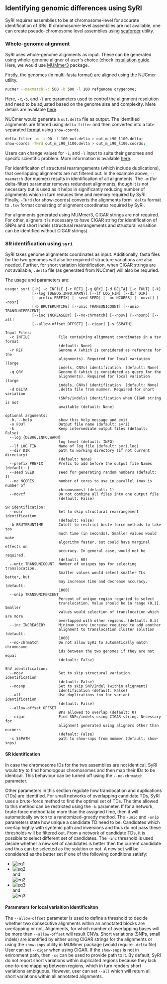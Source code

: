 ## Identifying genomic differences using SyRI

SyRI requires assemblies to be at chromosome-level for accurate identification of SRs. If chromosome-level assemblies are not available, one can create pseudo-chromosome level assemblies using [scaforder](scaforder.md) utility. 

### Whole-genome alignment
SyRI uses whole-genome alignments as input. These can be generated using whole-genome aligner of user's choice (check [installation guide](install.md). Here, we would use [MUMmer3](http://mummer.sourceforge.net/) package.

Firstly, the genomes (in multi-fasta format) are aligned using the NUCmer utility.
```bash
nucmer --maxmatch -c 500 -b 500 -l 100 refgenome qrygenome;
```

Here, `-c`,`-b`, and `-l` are parameters used to control the alignment resolution and need to be adjusted based on the genome size and complexity. Mere details are available [here](http://mummer.sourceforge.net/manual/#nucmer).

NUCmer would generate a `out.delta` file as output. The identified alignments are filtered using `delta-filter`  and then converted into a tab-separated [format](fileformat.md) using `show-coords`.

```bash
delta-filter -m -i 90 -l 100 out.delta > out_m_i90_l100.delta; 
show-coords -THrd out_m_i90_l100.delta > out_m_i90_l100.coords;
```

Users can change values for `-i`, and `-l` input to suite their genomes and specifc scientific problem. More information is available [here](http://mummer.sourceforge.net/manual/#filter).

For identificaiton of structural rearrangements (which include duplications), that overlapping alignments are not filtered out. In the example above, `--maxmatch` (for nucmer) results in identificaiton of all alignments. The `-m` (for delta-filter) parameter removes redundant alignments, though it is not necessary but is used as it helps in significantly reducing number of alignments which in turn reduces time and memory required by SyRI. Finally, `-THrd` (for show-coords) converts the alignments form `.delta` format to `.tsv` format consisting of alignment coordinates required by SyRI.

For alignments generated using MUMmer3, CIGAR strings are not required. For other, aligners it is necessary to have CIGAR string for identification of SNPs and short indels (structural rearrangements and structural variaition can be identified without CIGAR strings).

### SR identification using `syri`
SyRI takes genome alignments coordinates as input. Additionally, fasta files for the two genomes will also be required if structure variations are also needed. Further, for short variation identification, when CIGAR strings are not available, `.delta` file (as generated from NUCmer) will also be requried.

The usage and parameters are:

```
usage: syri [-h] -c INFILE [-r REF] [-q QRY] [-d DELTA] [-o FOUT] [-k]
            [--log {DEBUG,INFO,WARN}] [--lf LOG_FIN] [--dir DIR]
            [--prefix PREFIX] [--seed SEED] [--nc NCORES] [--novcf] [--nosr]
            [-b BRUTERUNTIME] [--unic TRANSUNICOUNT] [--unip TRANSUNIPERCENT]
            [--inc INCREASEBY] [--no-chrmatch] [--nosv] [--nosnp] [--all]
            [--allow-offset OFFSET] [--cigar] [-s SSPATH]

Input Files:
  -c INFILE             File containing alignment coordinates in a tsv format
                        (default: None)
  -r REF                Genome A (which is considered as reference for the
                        alignments). Required for local variation (large
                        indels, CNVs) identification. (default: None)
  -q QRY                Genome B (which is considered as query for the
                        alignments). Required for local variation (large
                        indels, CNVs) identification. (default: None)
  -d DELTA              .delta file from mummer. Required for short variation
                        (SNPs/indels) identification when CIGAR string is not
                        available (default: None)

optional arguments:
  -h, --help            show this help message and exit
  -o FOUT               Output file name (default: syri)
  -k                    Keep internediate output files (default: False)
  --log {DEBUG,INFO,WARN}
                        log level (default: INFO)
  --lf LOG_FIN          Name of log file (default: syri.log)
  --dir DIR             path to working directory (if not current directory)
                        (default: None)
  --prefix PREFIX       Prefix to add before the output file Names (default: )
  --seed SEED           seed for generating random numbers (default: 1)
  --nc NCORES           number of cores to use in parallel (max is number of
                        chromosomes) (default: 1)
  --novcf               Do not combine all files into one output file
                        (default: False)

SR identification:
  --nosr                Set to skip structural rearrangement identification
                        (default: False)
  -b BRUTERUNTIME       Cutoff to restrict brute force methods to take too
                        much time (in seconds). Smaller values would make
                        algorithm faster, but could have marginal effects on
                        accuracy. In general case, would not be required.
                        (default: 60)
  --unic TRANSUNICOUNT  Number of uniques bps for selecting translocation.
                        Smaller values would select smaller TLs better, but
                        may increase time and decrease accuracy. (default:
                        1000)
  --unip TRANSUNIPERCENT
                        Percent of unique region requried to select
                        translocation. Value should be in range (0,1]. Smaller
                        values would selection of translocation which are more
                        overlapped with other regions. (default: 0.5)
  --inc INCREASEBY      Minimum score increase required to add another
                        alignment to translocation cluster solution (default:
                        1000)
  --no-chrmatch         Do not allow SyRI to automatically match chromosome
                        ids between the two genomes if they are not equal
                        (default: False)

ShV identification:
  --nosv                Set to skip structural variation identification
                        (default: False)
  --nosnp               Set to skip SNP/Indel (within alignment)
                        identification (default: False)
  --all                 Use duplications too for variant identification
                        (default: False)
  --allow-offset OFFSET
                        BPs allowed to overlap (default: 0)
  --cigar               Find SNPs/indels using CIGAR string. Necessary for
                        alignment generated using aligners other than nucmers
                        (default: False)
  -s SSPATH             path to show-snps from mummer (default: show-snps)
```

#### SR identification
In case the chromosome IDs for the two assemblies are not identical, SyRI would try to find homologous chromosomes and then map their IDs to be identical. This behaviour can be turned off using the `--no-chrmatch` parameter.

Other parameters in this section regulate how translocation and duplications (TDs) are identified. For small networks of overlapping candidate TDs, SyRI uses a brute-force method to find the optimal set of TDs. The time allowed to this method can be restricted using the `-b` parameter. If for a network, brute-force method take more than the assigned time, then it will automatically switch to a randomized-greedy method. The `-unic` and `-unip` parameters state how unique a candidate TD need to be. Candidates which overlap highly with syntenic path and inversions and thus do not pass these thresholds will be filtered out. From a network of candidate TDs, it is possible to select different set of candidates. The `-inc` threshold is used decide whether a new set of candidates is better then the current candidate and thus can be selected as the solution or not. A new set will be considered as the better set if one of the following conditions satisfy: <br />
* <img src="https://latex.codecogs.com/svg.latex?score(new\_set)>score(current\_set)+inc\\" title="eq1" />
* <img src="https://latex.codecogs.com/svg.latex?score(new\_set)>score(current\_set)" title="eq2" /> <br /> and <br /> <img src="https://latex.codecogs.com/svg.latex?number\_of\_candidate(new\_set)\leq{number\_of\_candidate(current\_set)}" title="eq2" />
* <img src="https://latex.codecogs.com/svg.latex?score(new\_set)>score(current\_set)-inc" title="eq3" /> <br /> and <br /> <img src="https://latex.codecogs.com/svg.latex?number\_of\_candidate(new\_set)<number\_of\_candidate(current\_set)" title="eq3" />

#### Parameters for local variaition identificaiton
The `--allow-offset` parameter is used to define a threshold to decide whether two consecutive alignments within an annotated blocks are overlapping or not. Alignments, for which number of overlapping bases will be more than `--allow-offset` will result CNVs.
Short variations (SNPs, small indels) are identified by either using CIGAR strings for the alignments or using the `show-snps` utility in MUMmer package (would require `.delta` file). User can set `--cigar` when using CIGAR. If the `show-snps` is not in enironment path, then `-ss` can be used to provide path to it. By default, SyRI do not report short variations within duplicated regions because they lack one-to-one mapping between regions, which in turn renders short variations ambiguous. However, user can set `--all` which will return all short variations within all annotated alignments.
